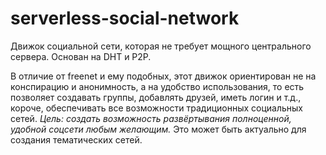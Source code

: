 serverless-social-network
=========================

Движок социальной сети, которая не требует мощного центрального сервера. Основан на DHT и P2P.

В отличие от freenet и ему подобных, этот движок ориентирован не на конспирацию и анонимность, а на удобство использования, то есть позволяет создавать группы, добавлять друзей, иметь логин и т.д., короче, обеспечивать все возможности традиционных социальных сетей. *Цель: создать возможность развёртывания полноценной, удобной соцсети любым желающим.* Это может быть актуально для создания тематических сетей.
